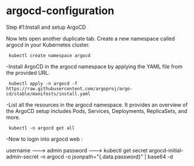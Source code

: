 # argocd-configuration


Step #1:Install and setup ArgoCD

Now lets open another duplicate tab. Create a new namespace called argocd in your Kubernetes cluster.

     kubectl create namespace argocd
     
-Install ArgoCD in the argocd namespace by applying the YAML file from the provided URL.

     kubectl apply -n argocd -f https://raw.githubusercontent.com/argoproj/argo-cd/stable/manifests/install.yaml

-List all the resources in the argocd namespace. It provides an overview of the ArgoCD setup includes Pods, Services, Deployments, ReplicaSets, and more.

     kubectl -n argocd get all

-Now to login into argocd web : 

username ---> admin 
password ---> kubectl get secret argocd-initial-admin-secret -n argocd -o jsonpath="{.data.password}" | base64 -d
